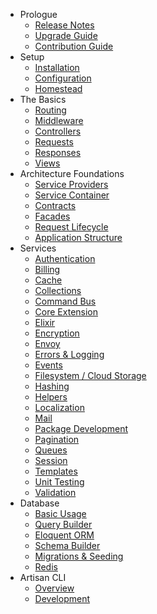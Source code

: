 - Prologue
    - [Release Notes](releases.md)
    - [Upgrade Guide](upgrade.md)
    - [Contribution Guide](contributions.md)
- Setup
    - [Installation](installation.md)
    - [Configuration](configuration.md)
    - [Homestead](homestead.md)
- The Basics
    - [Routing](routing.md)
    - [Middleware](middleware.md)
    - [Controllers](controllers.md)
    - [Requests](requests.md)
    - [Responses](responses.md)
    - [Views](views.md)
- Architecture Foundations
    - [Service Providers](providers.md)
    - [Service Container](container.md)
    - [Contracts](contracts.md)
    - [Facades](facades.md)
    - [Request Lifecycle](lifecycle.md)
    - [Application Structure](structure.md)
- Services
    - [Authentication](authentication.md)
    - [Billing](billing.md)
    - [Cache](cache.md)
    - [Collections](collections.md)
    - [Command Bus](bus.md)
    - [Core Extension](extending.md)
    - [Elixir](elixir.md)
    - [Encryption](encryption.md)
    - [Envoy](envoy.md)
    - [Errors & Logging](errors.md)
    - [Events](events.md)
    - [Filesystem / Cloud Storage](filesystem.md)
    - [Hashing](hashing.md)
    - [Helpers](helpers.md)
    - [Localization](localization.md)
    - [Mail](mail.md)
    - [Package Development](packages.md)
    - [Pagination](pagination.md)
    - [Queues](queues.md)
    - [Session](session.md)
    - [Templates](templates.md)
    - [Unit Testing](testing.md)
    - [Validation](validation.md)
- Database
    - [Basic Usage](database.md)
    - [Query Builder](queries.md)
    - [Eloquent ORM](eloquent.md)
    - [Schema Builder](schema.md)
    - [Migrations & Seeding](migrations.md)
    - [Redis](redis.md)
- Artisan CLI
    - [Overview](artisan.md)
    - [Development](commands.md)
